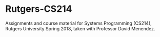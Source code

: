 # Rutgers-CS214 #

Assignments and course  material for Systems Programming (CS214), Rutgers University Spring 2018, taken with Professor David Menendez.

